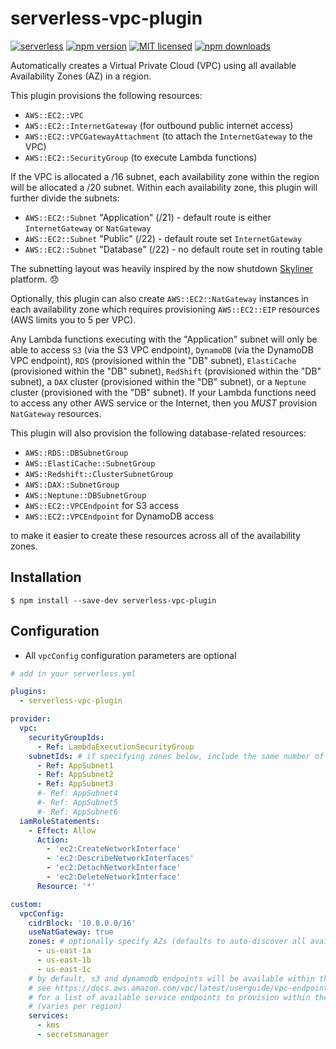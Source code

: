 # serverless-vpc-plugin

[![serverless](http://public.serverless.com/badges/v3.svg)](http://www.serverless.com)
[![npm version](https://badge.fury.io/js/serverless-vpc-plugin.svg)](https://badge.fury.io/js/serverless-vpc-plugin)
[![MIT licensed](https://img.shields.io/badge/license-MIT-blue.svg)](https://raw.githubusercontent.com/smoketurner/serverless-vpc-plugin/master/LICENSE)
[![npm downloads](https://img.shields.io/npm/dt/serverless-vpc-plugin.svg?style=flat)](https://www.npmjs.com/package/serverless-vpc-plugin)

Automatically creates a Virtual Private Cloud (VPC) using all available Availability Zones (AZ) in a region.

This plugin provisions the following resources:

* `AWS::EC2::VPC`
* `AWS::EC2::InternetGateway` (for outbound public internet access)
* `AWS::EC2::VPCGatewayAttachment` (to attach the `InternetGateway` to the VPC)
* `AWS::EC2::SecurityGroup` (to execute Lambda functions)

If the VPC is allocated a /16 subnet, each availability zone within the region will be allocated a /20 subnet. Within each availability zone, this plugin will further divide the subnets: 

* `AWS::EC2::Subnet` "Application" (/21) - default route is either `InternetGateway` or `NatGateway`
* `AWS::EC2::Subnet` "Public" (/22) - default route set `InternetGateway`
* `AWS::EC2::Subnet` "Database" (/22) - no default route set in routing table

The subnetting layout was heavily inspired by the now shutdown [Skyliner](https://skyliner.io) platform. 😞

Optionally, this plugin can also create `AWS::EC2::NatGateway` instances in each availability zone which requires provisioning `AWS::EC2::EIP` resources (AWS limits you to 5 per VPC).

Any Lambda functions executing with the "Application" subnet will only be able to access `S3` (via the S3 VPC endpoint), `DynamoDB` (via the DynamoDB VPC endpoint), `RDS` (provisioned within the "DB" subnet), `ElastiCache` (provisioned within the "DB" subnet), `RedShift` (provisioned within the "DB" subnet), a `DAX` cluster (provisioned within the "DB" subnet), or a `Neptune` cluster (provisioned with the "DB" subnet). If your Lambda functions need to access any other AWS service or the Internet, then you *MUST* provision `NatGateway` resources.

This plugin will also provision the following database-related resources:

* `AWS::RDS::DBSubnetGroup`
* `AWS::ElastiCache::SubnetGroup`
* `AWS::Redshift::ClusterSubnetGroup`
* `AWS::DAX::SubnetGroup`
* `AWS::Neptune::DBSubnetGroup`
* `AWS::EC2::VPCEndpoint` for S3 access
* `AWS::EC2::VPCEndpoint` for DynamoDB access

to make it easier to create these resources across all of the availability zones.

## Installation

```
$ npm install --save-dev serverless-vpc-plugin
```

## Configuration

* All `vpcConfig` configuration parameters are optional

```yaml
# add in your serverless.yml

plugins:
  - serverless-vpc-plugin

provider:
  vpc:
    securityGroupIds:
      - Ref: LambdaExecutionSecurityGroup
    subnetIds: # if specifying zones below, include the same number of subnets here
      - Ref: AppSubnet1
      - Ref: AppSubnet2
      - Ref: AppSubnet3
      #- Ref: AppSubnet4
      #- Ref: AppSubnet5
      #- Ref: AppSubnet6
  iamRoleStatements:
    - Effect: Allow
      Action:
        - 'ec2:CreateNetworkInterface'
        - 'ec2:DescribeNetworkInterfaces'
        - 'ec2:DetachNetworkInterface'
        - 'ec2:DeleteNetworkInterface'
      Resource: '*'

custom:
  vpcConfig:
    cidrBlock: '10.0.0.0/16'
    useNatGateway: true
    zones: # optionally specify AZs (defaults to auto-discover all availabile AZs)
      - us-east-1a
      - us-east-1b
      - us-east-1c
    # by default, s3 and dynamodb endpoints will be available within the VPC
    # see https://docs.aws.amazon.com/vpc/latest/userguide/vpc-endpoints.html
    # for a list of available service endpoints to provision within the VPC
    # (varies per region)
    services:
      - kms
      - secretsmanager
```
